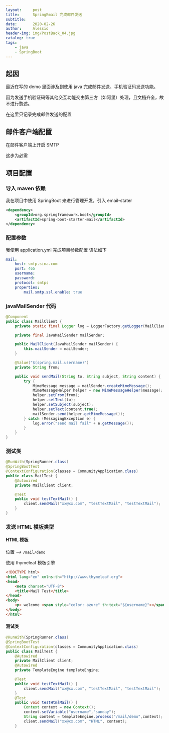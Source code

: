 ```yaml
---
layout:     post
title:      SpringEmail 完成邮件发送
subtitle:   
date:       2020-02-26
author:     Alessio
header-img: img/PostBack_04.jpg
catalog: true
tags:
    - java
    - SpringBoot
---
```

## 起因

最近在写的 demo 里面涉及到使用 java 完成邮件发送、手机验证码发送功能。

因为发送手机验证码等其他交互功能交由第三方（如阿里）处理，且文档齐全，故不进行赘述。

在这里只记录完成邮件发送的配置

## 邮件客户端配置

在邮件客户端上开启 SMTP 

这步为必需

## 项目配置

### 导入 maven 依赖

我在项目中使用 SpringBoot 来进行管理开发，引入 email-stater
```xml
<dependency>
    <groupId>org.springframework.boot</groupId>
    <artifactId>spring-boot-starter-mail</artifactId>
</dependency>
```
### 配置参数
我使用 application.yml 完成项目参数配置  语法如下

```yml
mail:
    host: smtp.sina.com
    port: 465
    username:
    password:
    protocol: smtps
    properties:
        mail.smtp.ssl.enable: true
```

### javaMailSender 代码
```java
@Component
public class MailClient {
	private static final Logger log = LoggerFactory.getLogger(MailClient.class);

	private final JavaMailSender mailSender;

	public MailClient(JavaMailSender mailSender) {
		this.mailSender = mailSender;
	}

	@Value("$(spring.mail.username)")
	private String from;

	public void sendMail(String to, String subject, String content) {
		try {
			MimeMessage message = mailSender.createMimeMessage();
			MimeMessageHelper helper = new MimeMessageHelper(message);
			helper.setFrom(from);
			helper.setText(to);
			helper.setSubject(subject);
			helper.setText(content,true);
			mailSender.send(helper.getMimeMessage());
		} catch (MessagingException e) {
			log.error("send mail fail" + e.getMessage());
		}
	}
}
```
### 测试类

```java
@RunWith(SpringRunner.class)
@SpringBootTest
@ContextConfiguration(classes = CommunityApplication.class)
public class MailTest {
	@Autowired
	private MailClient client;

	@Test
	public void testTextMail() {
		client.sendMail("xx@xx.com", "testTextMail", "testTextMail");
	}
}
```

### 发送 HTML 模板类型

#### HTML 模板

位置 --> `/mail/demo`

使用 thymeleaf 模板引擎

```html
<!DOCTYPE html>
<html lang="en" xmlns:th="http://www.thymeleaf.org">
<head>
    <meta charset="UTF-8">
    <title>Mail Test</title>
</head>
<body>
    <p> welcome <span style="color: azure" th:text="${username}"></span>!</p>
</body>
</html>
```

#### 测试类
```java
@RunWith(SpringRunner.class)
@SpringBootTest
@ContextConfiguration(classes = CommunityApplication.class)
public class MailTest {
	@Autowired
	private MailClient client;
	@Autowired
	private TemplateEngine templateEngine;

	@Test
	public void testTextMail() {
		client.sendMail("xx@xx.com", "testTextMail", "testTextMail");
	}
	@Test
	public void testHtmlMail() {
		Context context = new Context();
		context.setVariable("username","sunday");
		String content = templateEngine.process("/mail/demo",context);
		client.sendMail("xx@xx.com", "HTML", content);
	}
```